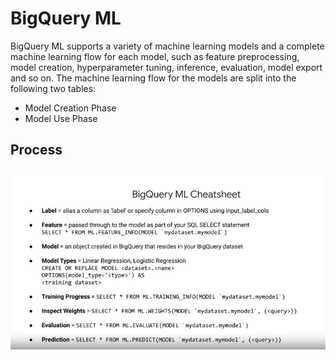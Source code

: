 # BigQuery ML

BigQuery ML supports a variety of machine learning models and a complete machine learning flow for each model, such as feature preprocessing, model creation, hyperparameter tuning, inference, evaluation, model export and so on. The machine learning flow for the models are split into the following two tables: 

- Model Creation Phase
- Model Use Phase

## Process

![GitHub Logo](/images/bigqueryML.png)


